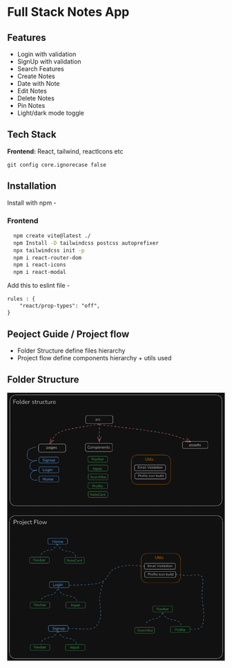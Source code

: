# Full Stack Notes App 

## Features

- Login with validation
- SignUp with validation
- Search Features
- Create Notes
- Date with Note
- Edit Notes
- Delete Notes
- Pin Notes
- Light/dark mode toggle


## Tech Stack
**Frontend:** React, tailwind, reactIcons etc

```
git config core.ignorecase false
```

## Installation

Install with npm -

### Frontend
```bash
  npm create vite@latest ./
  npm Install -D tailwindcss postcss autoprefixer
  npx tailwindcss init -p
  npm i react-router-dom
  npm i react-icons
  npm i react-modal
```

Add this to eslint file -
```
rules : {
    "react/prop-types": "off",
}
```


## Peoject Guide / Project flow

- Folder Structure define files hierarchy
- Project flow define components hierarchy + utils used

##  Folder Structure

![alt text](image-1.png)

